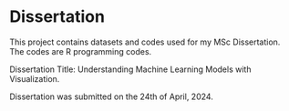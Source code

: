 # Dissertation
This project contains datasets and codes used for my MSc Dissertation. The codes are R programming codes.

Dissertation Title: Understanding Machine Learning Models with Visualization.

Dissertation was submitted on the 24th of April, 2024.
